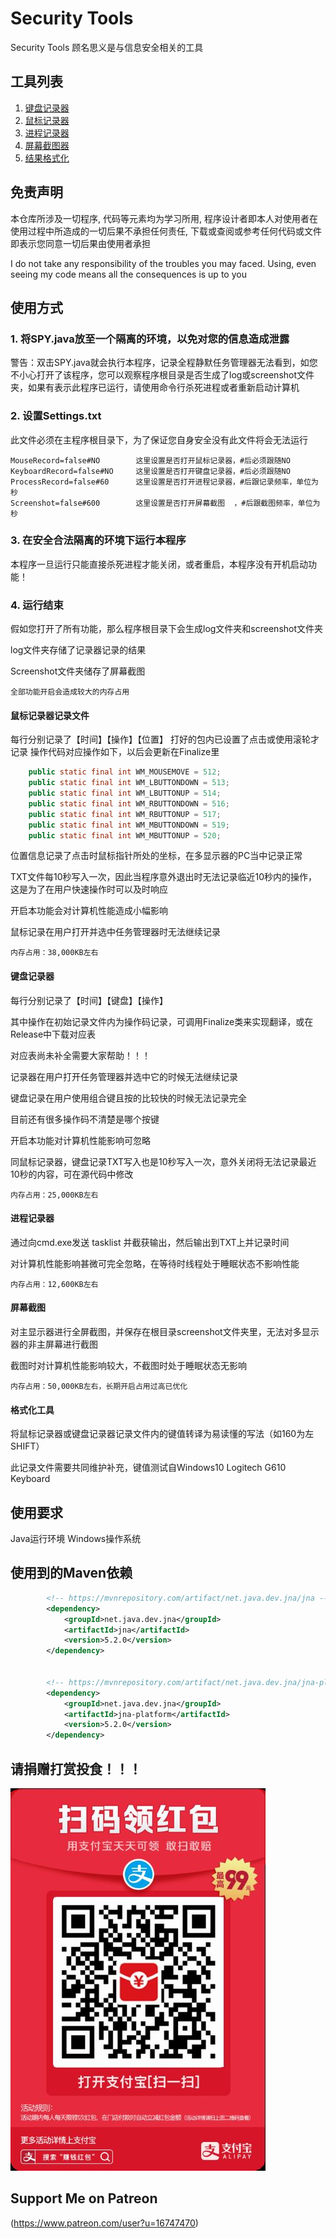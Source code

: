 # Security Tools

Security Tools 顾名思义是与信息安全相关的工具

## 工具列表
1. [键盘记录器](https://github.com/50Death/Security-Tools/blob/master/Recorder/SecurityTools/src/main/java/com/lyc/security/recorder/KeyboardRecord.java)
2. [鼠标记录器](https://github.com/50Death/Security-Tools/blob/master/Recorder/SecurityTools/src/main/java/com/lyc/security/recorder/MouseRecord.java)
3. [进程记录器](https://github.com/50Death/Security-Tools/blob/master/Recorder/SecurityTools/src/main/java/com/lyc/security/recorder/ProcessRecord.java)
4. [屏幕截图器](https://github.com/50Death/Security-Tools/blob/master/Recorder/SecurityTools/src/main/java/com/lyc/security/recorder/Screenshot.java)
5. [结果格式化](https://github.com/50Death/Security-Tools/blob/master/Recorder/SecurityTools/src/main/java/com/lyc/security/recorder/Finalize.java)

## 免责声明
本仓库所涉及一切程序, 代码等元素均为学习所用, 程序设计者即本人对使用者在使用过程中所造成的一切后果不承担任何责任, 下载或查阅或参考任何代码或文件即表示您同意一切后果由使用者承担

I do not take any responsibility of the troubles you may faced. Using, even seeing my code means all the consequences is up to you

## 使用方式
### 1. 将SPY.java放至一个隔离的环境，以免对您的信息造成泄露
警告：双击SPY.java就会执行本程序，记录全程静默任务管理器无法看到，如您不小心打开了该程序，您可以观察程序根目录是否生成了log或screenshot文件夹，如果有表示此程序已运行，请使用命令行杀死进程或者重新启动计算机
### 2. 设置Settings.txt
此文件必须在主程序根目录下，为了保证您自身安全没有此文件将会无法运行
```
MouseRecord=false#NO        这里设置是否打开鼠标记录器，#后必须跟随NO
KeyboardRecord=false#NO     这里设置是否打开键盘记录器，#后必须跟随NO
ProcessRecord=false#60      这里设置是否打开进程记录器，#后跟记录频率，单位为秒
Screenshot=false#600        这里设置是否打开屏幕截图  ，#后跟截图频率，单位为秒
```
### 3. 在安全合法隔离的环境下运行本程序
本程序一旦运行只能直接杀死进程才能关闭，或者重启，本程序没有开机启动功能！

### 4. 运行结束
假如您打开了所有功能，那么程序根目录下会生成log文件夹和screenshot文件夹

log文件夹存储了记录器记录的结果

Screenshot文件夹储存了屏幕截图

``全部功能开启会造成较大的内存占用``

#### 鼠标记录器记录文件
每行分别记录了【时间】【操作】【位置】
打好的包内已设置了点击或使用滚轮才记录
操作代码对应操作如下，以后会更新在Finalize里
```java
    public static final int WM_MOUSEMOVE = 512;
    public static final int WM_LBUTTONDOWN = 513;
    public static final int WM_LBUTTONUP = 514;
    public static final int WM_RBUTTONDOWN = 516;
    public static final int WM_RBUTTONUP = 517;
    public static final int WM_MBUTTONDOWN = 519;
    public static final int WM_MBUTTONUP = 520;
```
位置信息记录了点击时鼠标指针所处的坐标，在多显示器的PC当中记录正常

TXT文件每10秒写入一次，因此当程序意外退出时无法记录临近10秒内的操作，这是为了在用户快速操作时可以及时响应

开启本功能会对计算机性能造成小幅影响

鼠标记录在用户打开并选中任务管理器时无法继续记录

`` 内存占用：38,000KB左右 ``

#### 键盘记录器
每行分别记录了【时间】【键盘】【操作】

其中操作在初始记录文件内为操作码记录，可调用Finalize类来实现翻译，或在Release中下载对应表

对应表尚未补全需要大家帮助！！！

记录器在用户打开任务管理器并选中它的时候无法继续记录

键盘记录在用户使用组合键且按的比较快的时候无法记录完全

目前还有很多操作码不清楚是哪个按键

开启本功能对计算机性能影响可忽略

同鼠标记录器，键盘记录TXT写入也是10秒写入一次，意外关闭将无法记录最近10秒的内容，可在源代码中修改

`` 内存占用：25,000KB左右 ``

#### 进程记录器
通过向cmd.exe发送 tasklist 并截获输出，然后输出到TXT上并记录时间

对计算机性能影响甚微可完全忽略，在等待时线程处于睡眠状态不影响性能

`` 内存占用：12,600KB左右 ``

#### 屏幕截图
对主显示器进行全屏截图，并保存在根目录screenshot文件夹里，无法对多显示器的非主屏幕进行截图

截图时对计算机性能影响较大，不截图时处于睡眠状态无影响

``内存占用：50,000KB左右，长期开启占用过高已优化 ``

#### 格式化工具
将鼠标记录器或键盘记录器记录文件内的键值转译为易读懂的写法（如160为左SHIFT）

此记录文件需要共同维护补充，键值测试自Windows10 Logitech G610 Keyboard
## 使用要求
Java运行环境
Windows操作系统

## 使用到的Maven依赖
```xml
        <!-- https://mvnrepository.com/artifact/net.java.dev.jna/jna -->
        <dependency>
            <groupId>net.java.dev.jna</groupId>
            <artifactId>jna</artifactId>
            <version>5.2.0</version>
        </dependency>


        <!-- https://mvnrepository.com/artifact/net.java.dev.jna/jna-platform -->
        <dependency>
            <groupId>net.java.dev.jna</groupId>
            <artifactId>jna-platform</artifactId>
            <version>5.2.0</version>
        </dependency>
```
## 请捐赠打赏投食！！！
![图片加载失败](https://github.com/50Death/CipheredSocketChat/blob/master/Pictures/%E6%94%AF%E4%BB%98%E5%AE%9D%E7%BA%A2%E5%8C%85.jpg)

## Support Me on Patreon
(https://www.patreon.com/user?u=16747470)
